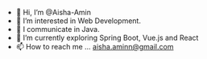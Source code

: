 - 👋 Hi, I’m @Aisha-Amin
- 👀 I’m interested in Web Development.
- 🌱 I communicate in Java.
- 🌱 I’m currently exploring Spring Boot, Vue.js and React
- 📫 How to reach me ... aisha.aminn@gmail.com


